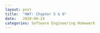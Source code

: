 ```yaml
---
layout: post
title:  "HW7: Chapter 5 & 6"
date:   2020-09-24
categories: Software Engineering Homework
---
```

